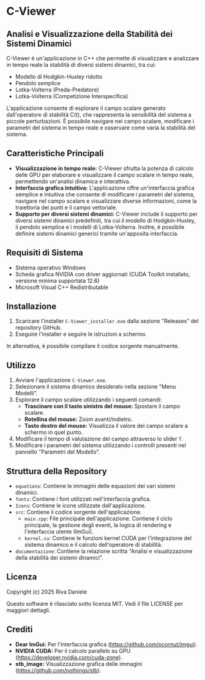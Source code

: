 # C-Viewer

## Analisi e Visualizzazione della Stabilità dei Sistemi Dinamici

C-Viewer è un'applicazione in C++ che permette di visualizzare e analizzare in tempo reale la stabilità di diversi sistemi dinamici, tra cui:

*   Modello di Hodgkin-Huxley ridotto
*   Pendolo semplice
*   Lotka-Volterra (Preda-Predatore)
*   Lotka-Volterra (Competizione Interspecifica)

L'applicazione consente di esplorare il campo scalare generato dall'operatore di stabilità C(t), che rappresenta la sensibilità del sistema a piccole perturbazioni. È possibile navigare nel campo scalare, modificare i parametri del sistema in tempo reale e osservare come varia la stabilità del sistema.

## Caratteristiche Principali

*   **Visualizzazione in tempo reale:** C-Viewer sfrutta la potenza di calcolo delle GPU per elaborare e visualizzare il campo scalare in tempo reale, permettendo un'analisi dinamica e interattiva.
*   **Interfaccia grafica intuitiva:** L'applicazione offre un'interfaccia grafica semplice e intuitiva che consente di modificare i parametri del sistema, navigare nel campo scalare e visualizzare diverse informazioni, come la traiettoria dei punti e il campo vettoriale.
*   **Supporto per diversi sistemi dinamici:** C-Viewer include il supporto per diversi sistemi dinamici predefiniti, tra cui il modello di Hodgkin-Huxley, il pendolo semplice e i modelli di Lotka-Volterra. Inoltre, è possibile definire sistemi dinamici generici tramite un'apposita interfaccia.

## Requisiti di Sistema

*   Sistema operativo Windows
*   Scheda grafica NVIDIA con driver aggiornati (CUDA Toolkit installato, versione minima supportata 12.6)
*   Microsoft Visual C++ Redistributable

## Installazione

1. Scaricare l'installer `C-Viewer_installer.exe` dalla sezione "Releases" del repository GitHub.
2. Eseguire l'installer e seguire le istruzioni a schermo.

In alternativa, è possibile compilare il codice sorgente manualmente.

## Utilizzo

1. Avviare l'applicazione `C-Viewer.exe`.
2. Selezionare il sistema dinamico desiderato nella sezione "Menu Modelli".
3. Esplorare il campo scalare utilizzando i seguenti comandi:
    *   **Trascinare con il tasto sinistro del mouse:** Spostare il campo scalare.
    *   **Rotellina del mouse:** Zoom avanti/indietro.
    *   **Tasto destro del mouse:** Visualizza il valore del campo scalare a schermo in quel punto.
4. Modificare il tempo di valutazione del campo attraverso lo slider `T`.
5. Modificare i parametri del sistema utilizzando i controlli presenti nel pannello "Parametri del Modello".

## Struttura della Repository

*   `equations`: Contiene le immagini delle equazioni dei vari sistemi dinamici.
*   `fonts`: Contiene i font utilizzati nell'interfaccia grafica.
*   `Icons`: Contiene le icone utilizzate dall'applicazione.
*   `src`: Contiene il codice sorgente dell'applicazione.
    *   `main.cpp`: File principale dell'applicazione. Contiene il ciclo principale, la gestione degli eventi, la logica di rendering e l'interfaccia utente (ImGui).
    *   `kernel.cu`: Contiene le funzioni kernel CUDA per l'integrazione del sistema dinamico e il calcolo dell'operatore di stabilità.
*   `documentazione`: Contiene la relazione scritta "Analisi e visualizzazione della stabilità dei sistemi dinamici".

## Licenza

Copyright (c) 2025 Riva Daniele

Questo software è rilasciato sotto licenza MIT.
Vedi il file LICENSE per maggiori dettagli.

## Crediti

*   **Dear ImGui:** Per l'interfaccia grafica (https://github.com/ocornut/imgui).
*   **NVIDIA CUDA:** Per il calcolo parallelo su GPU (https://developer.nvidia.com/cuda-zone).
*   **stb_image:** Visualizzazione grafica delle immagini (https://github.com/nothings/stb).
